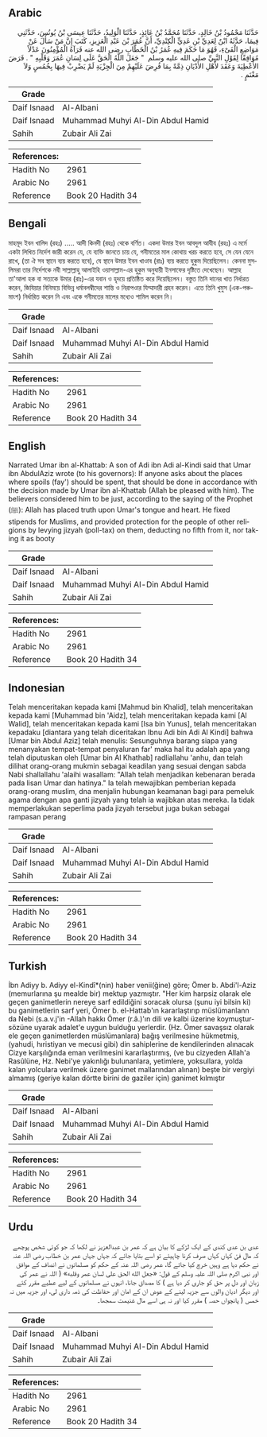 ## Arabic


<div dir="rtl" lang="ar" style={{fontSize:'larger',backgroundColor:'#f8f9fa',padding:20}}>
حَدَّثَنَا مَحْمُودُ بْنُ خَالِدٍ، حَدَّثَنَا مُحَمَّدُ بْنُ عَائِذٍ، حَدَّثَنَا الْوَلِيدُ، حَدَّثَنَا عِيسَى بْنُ يُونُسَ، حَدَّثَنِي فِيمَا، حَدَّثَهُ ابْنٌ لِعَدِيِّ بْنِ عَدِيٍّ الْكِنْدِيِّ، أَنَّ عُمَرَ بْنَ عَبْدِ الْعَزِيزِ، كَتَبَ إِنَّ مَنْ سَأَلَ عَنْ مَوَاضِعِ الْفَىْءِ، فَهُوَ مَا حَكَمَ فِيهِ عُمَرُ بْنُ الْخَطَّابِ رضى الله عنه فَرَآهُ الْمُؤْمِنُونَ عَدْلاً مُوَافِقًا لِقَوْلِ النَّبِيِّ صلى الله عليه وسلم ‏ "‏ جَعَلَ اللَّهُ الْحَقَّ عَلَى لِسَانِ عُمَرَ وَقَلْبِهِ ‏"‏ ‏.‏ فَرَضَ الأَعْطِيَةَ وَعَقَدَ لأَهْلِ الأَدْيَانِ ذِمَّةً بِمَا فُرِضَ عَلَيْهِمْ مِنَ الْجِزْيَةِ لَمْ يَضْرِبْ فِيهَا بِخُمُسٍ وَلاَ مَغْنَمٍ ‏.‏
</div>
<div style={{backgroundColor:'#f8f9fa',padding:20, marginBottom: 10}}><table> <thead> <tr> <th>Grade</th> <th></th> </tr> </thead> <tbody> <tr><td>Daif Isnaad</td><td>Al-Albani</td></tr><tr><td>Daif Isnaad</td><td>Muhammad Muhyi Al-Din Abdul Hamid</td></tr><tr><td>Sahih</td><td>Zubair Ali Zai</td></tr></tbody></table><table> <thead> <tr> <th>References:</th> <th></th> </tr> </thead> <tbody><tr><td>Hadith No</td><td>2961</td></tr><tr><td>Arabic No</td><td>2961</td></tr><tr><td>Reference</td><td>Book 20 Hadith 34</td></tr></tbody></table></div>

## Bengali


<div dir="ltr" lang="bn" style={{fontSize:'larger',backgroundColor:'#f8f9fa',padding:20}}>
মাহমূদ ইবন খালিদ (রহঃ) ..... আদী কিনদী (রহঃ) থেকে বর্ণিত। একদা উমার ইবন আবদুল আযীয (রহঃ) এ মর্মে একটা লিখিত নির্দেশ জারী করেন যে, যে ব্যক্তি জানতে চায় যে, গনীমতের মাল কোথায় খরচ করতে হবে, সে যেন যেনে রাখে, (তা ঐ সব স্থানে ব্যয় করতে হবে), যে স্থানে উমার ইবন খাওাব (রাঃ) ব্যয় করতে হুকুম দিয়েছিলেন। কেননা মুসলিমরা তার নির্দেশকে নবী সাল্লাল্লাহু আলাইহি ওয়াসাল্লাম-এর হুকুম অনুযায়ী ইনসাফের দৃষ্টিতে দেখেছেন। আল্লাহ তা'আলা হক বা সত্যকে উমার (রাঃ)-এর যবান ও হৃদয়ে প্রতিষ্ঠিত করে দিয়েছিলেন। বস্তুত তিনি দানের খাত নির্ধারত করেন, জিযিয়ার বিনিময়ে বিভিন্ন ধর্মাবলম্বীদের শান্তি ও নিরাপওার যিম্মাদারী গ্রহন করেন। এতে তিনি খুমুস (এক-পঞ্চমাংশ) নির্ধারিত করেন নি এবং একে গনীমতের মালের মধ্যেও শামিল করেন নি।
</div>
<div style={{backgroundColor:'#f8f9fa',padding:20, marginBottom: 10}}><table> <thead> <tr> <th>Grade</th> <th></th> </tr> </thead> <tbody> <tr><td>Daif Isnaad</td><td>Al-Albani</td></tr><tr><td>Daif Isnaad</td><td>Muhammad Muhyi Al-Din Abdul Hamid</td></tr><tr><td>Sahih</td><td>Zubair Ali Zai</td></tr></tbody></table><table> <thead> <tr> <th>References:</th> <th></th> </tr> </thead> <tbody><tr><td>Hadith No</td><td>2961</td></tr><tr><td>Arabic No</td><td>2961</td></tr><tr><td>Reference</td><td>Book 20 Hadith 34</td></tr></tbody></table></div>

## English


<div dir="ltr" lang="en" style={{fontSize:'larger',backgroundColor:'#f8f9fa',padding:20}}>
Narrated Umar ibn al-Khattab: A son of Adi ibn Adi al-Kindi said that Umar ibn AbdulAziz wrote (to his governors): If anyone asks about the places where spoils (fay') should be spent, that should be done in accordance with the decision made by Umar ibn al-Khattab (Allah be pleased with him). The believers considered him to be just, according to the saying of the Prophet (ﷺ): Allah has placed truth upon Umar's tongue and heart. He fixed stipends for Muslims, and provided protection for the people of other religions by levying jizyah (poll-tax) on them, deducting no fifth from it, nor taking it as booty
</div>
<div style={{backgroundColor:'#f8f9fa',padding:20, marginBottom: 10}}><table> <thead> <tr> <th>Grade</th> <th></th> </tr> </thead> <tbody> <tr><td>Daif Isnaad</td><td>Al-Albani</td></tr><tr><td>Daif Isnaad</td><td>Muhammad Muhyi Al-Din Abdul Hamid</td></tr><tr><td>Sahih</td><td>Zubair Ali Zai</td></tr></tbody></table><table> <thead> <tr> <th>References:</th> <th></th> </tr> </thead> <tbody><tr><td>Hadith No</td><td>2961</td></tr><tr><td>Arabic No</td><td>2961</td></tr><tr><td>Reference</td><td>Book 20 Hadith 34</td></tr></tbody></table></div>

## Indonesian


<div dir="ltr" lang="id" style={{fontSize:'larger',backgroundColor:'#f8f9fa',padding:20}}>
Telah menceritakan kepada kami [Mahmud bin Khalid], telah menceritakan kepada kami [Muhammad bin 'Aidz], telah menceritakan kepada kami [Al Walid], telah menceritakan kepada kami [Isa bin Yunus], telah menceritakan kepadaku [diantara yang telah diceritakan Ibnu Adi bin Adi Al Kindi] bahwa [Umar bin Abdul Aziz] telah menulis: Sesunguhnya barang siapa yang menanyakan tempat-tempat penyaluran far' maka hal itu adalah apa yang telah diputuskan oleh [Umar bin Al Khathab] radliallahu 'anhu, dan telah dilihat orang-orang mukmin sebagai keadilan yang sesuai dengan sabda Nabi shallallahu 'alaihi wasallam: "Allah telah menjadikan kebenaran berada pada lisan Umar dan hatinya." Ia telah mewajibkan pemberian kepada orang-orang muslim, dna menjalin hubungan keamanan bagi para pemeluk agama dengan apa ganti jizyah yang telah ia wajibkan atas mereka. Ia tidak memperlakukan seperlima pada jizyah tersebut juga bukan sebagai rampasan perang
</div>
<div style={{backgroundColor:'#f8f9fa',padding:20, marginBottom: 10}}><table> <thead> <tr> <th>Grade</th> <th></th> </tr> </thead> <tbody> <tr><td>Daif Isnaad</td><td>Al-Albani</td></tr><tr><td>Daif Isnaad</td><td>Muhammad Muhyi Al-Din Abdul Hamid</td></tr><tr><td>Sahih</td><td>Zubair Ali Zai</td></tr></tbody></table><table> <thead> <tr> <th>References:</th> <th></th> </tr> </thead> <tbody><tr><td>Hadith No</td><td>2961</td></tr><tr><td>Arabic No</td><td>2961</td></tr><tr><td>Reference</td><td>Book 20 Hadith 34</td></tr></tbody></table></div>

## Turkish


<div dir="ltr" lang="tr" style={{fontSize:'larger',backgroundColor:'#f8f9fa',padding:20}}>
İbn Adiyy b. Adiyy el-Kindî*(nin) haber venii(ğine) göre; Ömer b. Abdi'l-Aziz (memurlarına şu mealde bir) mektup yazmıştır. "Her kim harpsiz olarak ele geçen ganimetlerin nereye sarf edildiğini soracak olursa (şunu iyi bilsin ki) bu ganimetlerin sarf yeri, Ömer b. el-Hattab'ın kararlaştırıp müslümanlann da Nebi (s.a.v.j'in -Allah hakkı Ömer (r.â.)'ın dili ve kalbi üzerine koymuştur- sözüne uyarak adalet'e uygun bulduğu yerlerdir. (Hz. Ömer savaşsız olarak ele geçen ganimetlerden müslümanlara) bağış verilmesine hükmetmiş, (yahudi, hıristiyan ve mecusi gibi) din sahiplerine de kendilerinden alınacak Cizye karşılığında eman verilmesini kararlaştırmış, (ve bu cizyeden Allah'a Rasûlüne, Hz. Nebi'ye yakınlığı bulunanlara, yetimlere, yoksullara, yolda kalan yolculara verilmek üzere ganimet mallarından alınan) beşte bir vergiyi almamış (geriye kalan dörtte birini de gaziler için) ganimet kılmıştır
</div>
<div style={{backgroundColor:'#f8f9fa',padding:20, marginBottom: 10}}><table> <thead> <tr> <th>Grade</th> <th></th> </tr> </thead> <tbody> <tr><td>Daif Isnaad</td><td>Al-Albani</td></tr><tr><td>Daif Isnaad</td><td>Muhammad Muhyi Al-Din Abdul Hamid</td></tr><tr><td>Sahih</td><td>Zubair Ali Zai</td></tr></tbody></table><table> <thead> <tr> <th>References:</th> <th></th> </tr> </thead> <tbody><tr><td>Hadith No</td><td>2961</td></tr><tr><td>Arabic No</td><td>2961</td></tr><tr><td>Reference</td><td>Book 20 Hadith 34</td></tr></tbody></table></div>

## Urdu


<div dir="rtl" lang="ur" style={{fontSize:'larger',backgroundColor:'#f8f9fa',padding:20}}>
عدی بن عدی کندی کے ایک لڑکے کا بیان ہے کہ عمر بن عبدالعزیز نے لکھا کہ جو کوئی شخص پوچھے کہ مال فیٔ کہاں کہاں صرف کرنا چاہیئے تو اسے بتایا جائے کہ جہاں جہاں عمر بن خطاب رضی اللہ عنہ نے حکم دیا ہے وہیں خرچ کیا جائے گا، عمر رضی اللہ عنہ کے حکم کو مسلمانوں نے انصاف کے موافق اور نبی اکرم صلی اللہ علیہ وسلم کے قول: «جعل الله الحق على لسان عمر وقلبه» ( اللہ نے عمر کی زبان اور دل پر حق کو جاری کر دیا ہے ) کا مصداق جانا، انہوں نے مسلمانوں کے لیے عطیے مقرر کئے اور دیگر ادیان والوں سے جزیہ لینے کے عوض ان کے امان اور حفاظت کی ذمہ داری لی، اور جزیہ میں نہ خمس ( پانچواں حصہ ) مقرر کیا اور نہ ہی اسے مال غنیمت سمجھا۔
</div>
<div style={{backgroundColor:'#f8f9fa',padding:20, marginBottom: 10}}><table> <thead> <tr> <th>Grade</th> <th></th> </tr> </thead> <tbody> <tr><td>Daif Isnaad</td><td>Al-Albani</td></tr><tr><td>Daif Isnaad</td><td>Muhammad Muhyi Al-Din Abdul Hamid</td></tr><tr><td>Sahih</td><td>Zubair Ali Zai</td></tr></tbody></table><table> <thead> <tr> <th>References:</th> <th></th> </tr> </thead> <tbody><tr><td>Hadith No</td><td>2961</td></tr><tr><td>Arabic No</td><td>2961</td></tr><tr><td>Reference</td><td>Book 20 Hadith 34</td></tr></tbody></table></div>